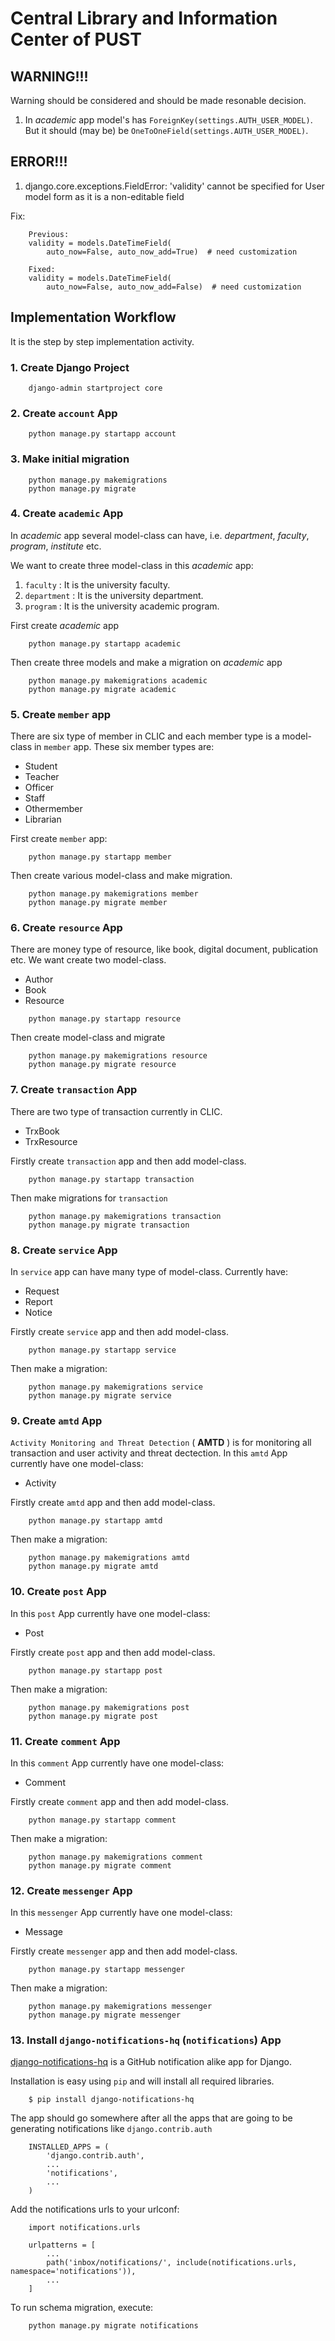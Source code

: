 # Central Library and Information Center of PUST

## WARNING!!!

Warning should be considered and should be made resonable decision.

1. In _academic_ app model's has `ForeignKey(settings.AUTH_USER_MODEL)`. But it should (may be) be `OneToOneField(settings.AUTH_USER_MODEL)`.

## ERROR!!!

1. django.core.exceptions.FieldError: 'validity' cannot be specified for User model form as it is a non-editable field

Fix:

```
    Previous:
    validity = models.DateTimeField(
        auto_now=False, auto_now_add=True)  # need customization

    Fixed:
    validity = models.DateTimeField(
        auto_now=False, auto_now_add=False)  # need customization
```

## Implementation Workflow

It is the step by step implementation activity.

### 1. Create Django Project

```
    django-admin startproject core
```

### 2. Create `account` App

```
    python manage.py startapp account
```

### 3. Make initial migration

```
    python manage.py makemigrations
    python manage.py migrate
```

### 4. Create `academic` App

In _academic_ app several model-class can have, i.e. _department_, _faculty_, _program_, _institute_ etc.

We want to create three model-class in this _academic_ app:

1.  `faculty` : It is the university faculty.
2.  `department` : It is the university department.
3.  `program` : It is the university academic program.

First create _academic_ app

```
    python manage.py startapp academic
```

Then create three models and make a migration on _academic_ app

```
    python manage.py makemigrations academic
    python manage.py migrate academic
```

### 5. Create `member` app

There are six type of member in CLIC and each member type is a model-class in `member` app.
These six member types are:

- Student
- Teacher
- Officer
- Staff
- Othermember
- Librarian

First create `member` app:

```
    python manage.py startapp member
```

Then create various model-class and make migration.

```
    python manage.py makemigrations member
    python manage.py migrate member
```

### 6. Create `resource` App

There are money type of resource, like book, digital document, publication etc.
We want create two model-class.

- Author
- Book
- Resource

```
    python manage.py startapp resource
```

Then create model-class and migrate

```
    python manage.py makemigrations resource
    python manage.py migrate resource
```

### 7. Create `transaction` App

There are two type of transaction currently in CLIC.

- TrxBook
- TrxResource

Firstly create `transaction` app and then add model-class.

```
    python manage.py startapp transaction
```

Then make migrations for `transaction`

```
    python manage.py makemigrations transaction
    python manage.py migrate transaction
```

### 8. Create `service` App

In `service` app can have many type of model-class. Currently have:

- Request
- Report
- Notice

Firstly create `service` app and then add model-class.

```
    python manage.py startapp service
```

Then make a migration:

```
    python manage.py makemigrations service
    python manage.py migrate service
```

### 9. Create `amtd` App

`Activity Monitoring and Threat Detection` ( **AMTD** ) is for monitoring all transaction and user activity and threat dectection.
In this `amtd` App currently have one model-class:

- Activity

Firstly create `amtd` app and then add model-class.

```
    python manage.py startapp amtd
```

Then make a migration:

```
    python manage.py makemigrations amtd
    python manage.py migrate amtd
```

### 10. Create `post` App

In this `post` App currently have one model-class:

- Post

Firstly create `post` app and then add model-class.

```
    python manage.py startapp post
```

Then make a migration:

```
    python manage.py makemigrations post
    python manage.py migrate post
```

### 11. Create `comment` App

In this `comment` App currently have one model-class:

- Comment

Firstly create `comment` app and then add model-class.

```
    python manage.py startapp comment
```

Then make a migration:

```
    python manage.py makemigrations comment
    python manage.py migrate comment
```

### 12. Create `messenger` App

In this `messenger` App currently have one model-class:

- Message

Firstly create `messenger` app and then add model-class.

```
    python manage.py startapp messenger
```

Then make a migration:

```
    python manage.py makemigrations messenger
    python manage.py migrate messenger
```

### 13. Install `django-notifications-hq` (`notifications`) App

[django-notifications-hq](https://pypi.org/project/django-notifications-hq/) is a GitHub notification alike app for Django.

Installation is easy using `pip` and will install all required libraries.

```
    $ pip install django-notifications-hq
```

The app should go somewhere after all the apps that are going to be generating notifications like `django.contrib.auth`

```
    INSTALLED_APPS = (
        'django.contrib.auth',
        ...
        'notifications',
        ...
    )
```

Add the notifications urls to your urlconf:

```
    import notifications.urls

    urlpatterns = [
        ...
        path('inbox/notifications/', include(notifications.urls, namespace='notifications')),
        ...
    ]
```

To run schema migration, execute:

```
    python manage.py migrate notifications
```

